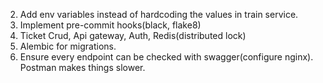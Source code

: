 2. Add env variables instead of hardcoding the values in train service.
4. Implement pre-commit hooks(black, flake8)
5. Ticket Crud, Api gateway, Auth, Redis(distributed lock)
6. Alembic for migrations.
7. Ensure every endpoint can be checked with swagger(configure nginx). Postman makes things slower.